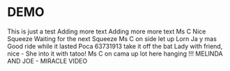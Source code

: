 # DEMO
This is just a test
Adding more text
Adding more more text
Ms C Nice Squeeze
Waiting for the next Squeeze
Ms C on side let up
Lorn Ja y mas Good ride while it lasted
Poca 63731913 take it off the bat
Lady with friend, nice - She into it with tatoo!
Ms C on cama up lot here hanging !!!
MELINDA AND JOE - MIRACLE VIDEO